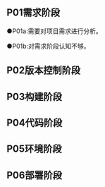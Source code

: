 ## P01需求阶段
●P01a:需要对项目需求进行分析。<br>

●P01b:对需求阶段认知不够。<br>
## P02版本控制阶段

## P03构建阶段

## P04代码阶段

## P05环境阶段

## P06部署阶段
